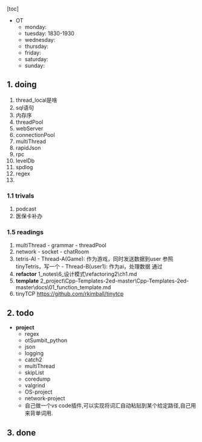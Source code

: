 [toc]
* OT
  * monday:
  * tuesday: 1830-1930
  * wednesday:
  * thursday:
  * friday:
  * saturday:
  * sunday:

## 1. doing
  1. thread_local是啥
  1. sql语句
  2. 内存序
  3. threadPool
  4. webServer
  5. connectionPool
  6. multiThread
  7. rapidJson
  8. rpc
  9. levelDb
  10. spdlog
  11. regex
  12. 

### 1.1 trivals
  1. podcast
  2. 医保卡补办

### 1.5 readings
  1. multiThread
    - grammar
    - threadPool
  2. network
    - socket
    - chatRoom
  3. tetris-AI
    - Thread-A(Game):
      作为游戏，同时发送数据到user
      参照tinyTetris，写一个
    - Thread-B(user1):
      作为ai，处理数据
      通过
  3. **refactor**
    1_notes\6_设计模式\refactoring2\ch1.md
  4. **template**
    2_project\Cpp-Templates-2ed-master\Cpp-Templates-2ed-master\docs\01_function_template.md
  4. tinyTCP
    https://github.com/rkimball/tinytcp

##  2. todo
  * **project**
    * regex
    * otSumbit_python
    * json
    * logging
    * catch2
    * multiThread
    * skipList
    * coredump
    * valgrind
    * OS-project
    * network-project
    * 自己做一个vs code插件,可以实现将词汇自动粘贴到某个给定路径,自己用来背单词用.

## 3. done
